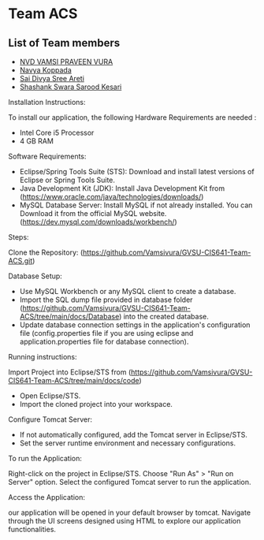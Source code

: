 # Team ACS
## List of Team members

* [NVD VAMSI PRAVEEN VURA](https://github.com/Vamsivura/CIS641-HW2-Vamsivura)
* [Navya Koppada](https://github.com/NavyaKoppada/CIS641-HW2-Koppada "Navya Homework02 Page")
* [Sai Divya Sree Areti](https://github.com/Divyaareti0069/CIS641-HW2-Areti)
* [Shashank Swara Sarood Kesari](https://github.com/saroodshashank/CIS641-HW2-kesari)

Installation Instructions:

To install our application, the following Hardware Requirements are needed :
* Intel Core i5 Processor
* 4 GB RAM

Software Requirements:
* Eclipse/Spring Tools Suite (STS):
    Download and install latest versions of  Eclipse or Spring Tools Suite.
* Java Development Kit (JDK):
    Install Java Development Kit from (https://www.oracle.com/java/technologies/downloads/)
* MySQL Database Server:
    Install MySQL if not already installed. You can Download it from the official MySQL website.(https://dev.mysql.com/downloads/workbench/)

Steps:

Clone the Repository: (https://github.com/Vamsivura/GVSU-CIS641-Team-ACS.git)

Database Setup:

* Use MySQL Workbench or any MySQL client to create a database.
* Import the SQL dump file provided in database folder (https://github.com/Vamsivura/GVSU-CIS641-Team-ACS/tree/main/docs/Database) into the created database.
* Update database connection settings in the application's configuration file (config.properties file if you are using eclipse and  application.properties file for database connection).

Running instructions:

Import Project into Eclipse/STS from (https://github.com/Vamsivura/GVSU-CIS641-Team-ACS/tree/main/docs/code)

* Open Eclipse/STS.
* Import the cloned project into your workspace.

Configure Tomcat Server:

* If not automatically configured, add the Tomcat server in Eclipse/STS.
* Set the server runtime environment and necessary configurations.

To run the Application:

Right-click on the project in Eclipse/STS.
Choose "Run As"  > "Run on Server" option.
Select the configured Tomcat server to run the application.

Access the Application:

our application will be opened in your default browser by tomcat.
Navigate through the UI screens designed using HTML to explore our application functionalities.
